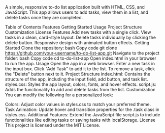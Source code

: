 A simple, responsive to-do list application built with HTML, CSS, and JavaScript. This app allows users to add tasks, view them in a list, and delete tasks once they are completed.

Table of Contents
Features
Getting Started
Usage
Project Structure
Customization
License
Features
Add new tasks with a single click.
View tasks in a clean, card-style layout.
Delete tasks individually by clicking the delete button.
Responsive design with animated button effects.
Getting Started
Clone the repository:
bash
Copy code
git clone https://github.com/your-username/to-do-list-app.git
Navigate to the project folder:
bash
Copy code
cd to-do-list-app
Open index.html in your browser to run the app.
Usage
Open the app in a web browser.
Enter a new task in the input box.
Click "Add Task" to add it to the list.
To remove a task, click the "Delete" button next to it.
Project Structure
index.html: Contains the structure of the app, including the input field, add button, and task list.
styles.css: Styles the app layout, colors, fonts, and hover effects.
script.js: Adds the functionality to add and delete tasks from the list.
Customization
You can modify the following for a personalized look:

Colors: Adjust color values in styles.css to match your preferred theme.
Task Animation: Update hover and transition properties for the .task class in styles.css.
Additional Features: Extend the JavaScript file script.js to include functionalities like editing tasks or saving tasks with localStorage.
License
This project is licensed under the MIT License.

